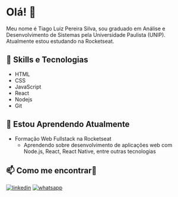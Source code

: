 
# Olá! 👋

Meu nome é Tiago Luiz Pereira Silva, sou graduado em Análise e Desenvolvimento de Sistemas pela Universidade Paulista (UNIP). Atualmente estou estudando na Rocketseat.

## 🚀 Skills e Tecnologias
- HTML
- CSS 
- JavaScript
- React
- Nodejs
- Git

## 🌱 Estou Aprendendo Atualmente
- Formação Web Fullstack na Rocketseat
  - Aprendendo sobre desenvolvimento de aplicações web com Node.js, React, React Native, entre outras tecnologias

 

## 📫 Como me encontrar🔗 
[![linkedin](https://img.shields.io/badge/linkedin-0A66C2?style=for-the-badge&logo=linkedin&logoColor=white)](https://www.linkedin.com/in/tiago-silva-a5595a241/)
[![whatsapp](https://img.shields.io/badge/WhatsApp-25D366?style=for-the-badge&logo=whatsapp&logoColor=white)](https://wa.me/5561998266443)

